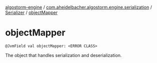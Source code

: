 [algostorm-engine](../../index.md) / [com.aheidelbacher.algostorm.engine.serialization](../index.md) / [Serializer](index.md) / [objectMapper](.)

# objectMapper

`@JvmField val objectMapper: <ERROR CLASS>`

The object that handles serialization and deserialization.

